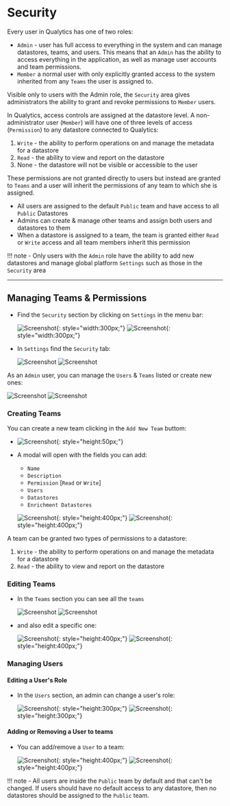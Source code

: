 # Security

Every user in Qualytics has one of two roles:

- `Admin` - user has full access to everything in the system and can manage datastores, teams, and users. This means that an `Admin` has the ability to access everything in the application, as well as manage user accounts and team permissions.
- `Member` a normal user with only explicitly granted access to the system inherited from any `Teams` the user is assigned to.

Visible only to users with the Admin role, the `Security` area gives administrators the ability to grant and revoke 
permissions to `Member` users.

In Qualytics, access controls are assigned at the datastore level. A non-administrator user (`Member`) will have one of three 
levels of access (`Permission`) to any datastore connected to Qualytics:

1. `Write` - the ability to perform operations on and manage the metadata for a datastore 
2. `Read` - the ability to view and report on the datastore
3.  None - the datastore will not be visible or accessible to the user

These permissions are not granted directly to users but instead are granted to `Teams` and a user will inherit the
permissions of any team to which she is assigned.

* All users are assigned to the default `Public` team and have access to all `Public` Datastores
* Admins can create & manage other teams and assign both users and datastores to them
* When a datastore is assigned to a team, the team is granted either `Read` or `Write` access and all team members inherit this permission

!!! note
    - Only users with the `Admin` role have the ability to add new datastores and manage global platform `Settings` such as those in the `Security` area 

---
## Managing Teams & Permissions

* Find the `Security` section by clicking on `Settings` in the menu bar:

  ![Screenshot](../../assets/notifications/settings-tab-light.png#only-light){: style="width:300px;"}
  ![Screenshot](../../assets/notifications/settings-tab-dark.png#only-dark){: style="width:300px;"}

* In `Settings` find the `Security` tab:

  ![Screenshot](../../assets/security/security-tab-light.png#only-light)
  ![Screenshot](../../assets/security/security-tab-dark.png#only-dark)

As an `Admin` user, you can manage the `Users` & `Teams` listed or create new ones:

  ![Screenshot](../../assets/security/security-overview-light.png#only-light)
  ![Screenshot](../../assets/security/security-overview-dark.png#only-dark)

### Creating Teams
  You can create a new team clicking in the `Add New Team` buttom:

  - ![Screenshot](../../assets/security/create-team.png){: style="height:50px;"}

  - A modal will open with the fields you can add:
      * `Name`
      * `Description`
      * `Permission` [`Read` or `Write`]
      * `Users`
      * `Datastores`
      * `Enrichment Datastores`

      ![Screenshot](../../assets/security/add-team-light.png#only-light){: style="height:400px;"}
      ![Screenshot](../../assets/security/add-team-dark.png#only-dark){: style="height:400px;"}


A team can be granted two types of permissions to a datastore: 

1. `Write` - the ability to perform operations on and manage the metadata for a datastore
2. `Read` - the ability to view and report on the datastore


### Editing Teams

* In the `Teams` section you can see all the `teams` 

  ![Screenshot](../../assets/security/security-team-overview-light.png#only-light)
  ![Screenshot](../../assets/security/security-team-overview-dark.png#only-dark)

* and also edit a specific one:

  ![Screenshot](../../assets/security/edit-team-light.png#only-light){: style="height:400px;"}
  ![Screenshot](../../assets/security/edit-team-dark.png#only-dark){: style="height:400px;"}


### Managing Users

#### Editing a User's Role
* In the `Users` section, an admin can change a user's role:
    
  ![Screenshot](../../assets/security/edit-user-permission-light.png#only-light){: style="height:300px;"}
  ![Screenshot](../../assets/security/edit-user-permission-dark.png#only-dark){: style="height:300px;"}

#### Adding or Removing a User to teams
* You can add/remove a `User` to a team:

  ![Screenshot](../../assets/security/edit-user-team-light.png#only-light){: style="height:400px;"}
  ![Screenshot](../../assets/security/edit-user-team-dark.png#only-dark){: style="height:400px;"}

!!! note
    - All users are inside the `Public` team by default and that can't be changed. If users should have no default access to any datastore, then no datastores should be assigned to the `Public` team.

